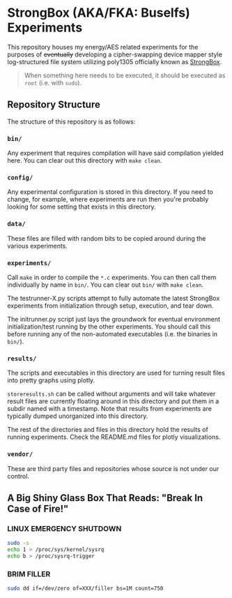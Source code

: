 # StrongBox (AKA/FKA: Buselfs) Experiments

This repository houses my energy/AES related experiments for the purposes of ~~eventually~~ developing a cipher-swapping device mapper style log-structured file system utilizing poly1305 officially known as [StrongBox](https://git.xunn.io/research/buselfs).

> When something here needs to be executed, it should be executed as `root` (i.e. with `sudo`).

## Repository Structure

The structure of this repository is as follows:

### `bin/`

Any experiment that requires compilation will have said compilation yielded here. You can clear out this directory with `make clean`.

### `config/`

Any experimental configuration is stored in this directory. If you need to change, for example, where experiments are run then you're probably looking for some setting that exists in this directory.

### `data/`

These files are filled with random bits to be copied around during the various experiments.

### `experiments/`

Call `make` in order to compile the `*.c` experiments. You can then call them individually by name in `bin/`. You can clear out `bin/` with `make clean`.

The testrunner-X.py scripts attempt to fully automate the latest StrongBox experiments from initialization through setup, execution, and tear down.

The initrunner.py script just lays the groundwork for eventual environment initialization/test running by the other experiments. You should call this before running any of the non-automated executables (i.e. the binaries in `bin/`).

### `results/`

The scripts and executables in this directory are used for turning result files into pretty graphs using plotly.

`storeresults.sh` can be called without arguments and will take whatever result files are currently floating around in this directory and put them in a subdir named with a timestamp. Note that results from experiments are typically dumped unorganized into this directory.

The rest of the directories and files in this directory hold the results of running experiments. Check the README.md files for plotly visualizations.

### `vendor/`

These are third party files and repositories whose source is not under our control.

## A Big Shiny Glass Box That Reads: "Break In Case of Fire!"

### LINUX EMERGENCY SHUTDOWN

```bash
sudo -s
echo 1 > /proc/sys/kernel/sysrq
echo b > /proc/sysrq-trigger
```

### BRIM FILLER

```bash
sudo dd if=/dev/zero of=XXX/filler bs=1M count=750
```
